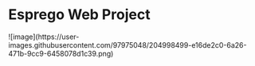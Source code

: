 <h1>Esprego Web Project</h1>
![image](https://user-images.githubusercontent.com/97975048/204998499-e16de2c0-6a26-471b-9cc9-6458078d1c39.png)

